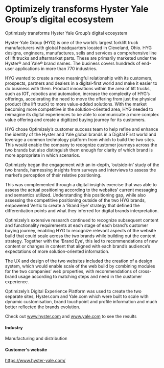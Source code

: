 # Optimizely transforms Hyster Yale Group’s digital ecosystem

Optimizely transforms Hyster Yale Group’s digital ecosystem

Hyster-Yale Group (HYG) is one of the world’s largest forklift truck
manufacturers with global headquarters located in Cleveland, Ohio. HYG designs,
engineers, manufactures, sells and services a comprehensive line of lift trucks
and aftermarket parts. These are primarily marketed under the Hyster® and Yale®
brand names. The business covers hundreds of end-user applications in more than
770 industries.

HYG wanted to create a more meaningful relationship with its customers,
prospects, partners and dealers in a digital-first world and make it easier to
do business with them. Product innovations within the area of lift trucks, such
as IOT, robotics and automation, increase the complexity of HYG’s offerings,
accelerating the need to move the offering from just the physical product (the
lift truck) to more value-added solutions. With the market becoming more
competitive in the solution-oriented area, HYG needed to reimagine its digital
experiences to be able to communicate a more complex value offering and create a
digitized buying journey for its customers.

HYG chose Optimizely’s customer success team to help refine and enhance the
identity of the Hyster and Yale global brands in a Digital First world and
leverage a common technology platform from which to build the two sites. This
would enable the company to recognize customer journeys across the two brands
but also distinguish them enough for clarity of which brand is more appropriate
in which scenarios.

Optimizely began the engagement with an in-depth, ‘outside-in’ study of the two
brands, harnessing insights from surveys and interviews to assess the market’s
perception of their relative positioning.

This was complemented through a digital insights exercise that was able to
assess the actual positioning according to the websites’ current messaging and
semantics utilized. Understanding this positioning gap, while also assessing the
competitive positioning outside of the two HYG brands, empowered Vertic to
create a ‘Brand Eye’ strategy that defined the differentiation points and what
they inferred for digital brands interpretation.

Optimizely’s extensive research continued to recognize subsequent content and
functionality requirements at each stage of each brand’s customer buying
journey, enabling HYG to recognize relevant aspects of the website build that
could scale across the two brands while building out the content strategy.
Together with the ‘Brand Eye’, this led to recommendations of new content or
changes in content that aligned with each brand’s audience’s expectations of
more solution-oriented information.

The UX and design of the two websites included the creation of a design system,
which would enable scale of the web build by combining modules for the two
companies’ web properties, with recommendations of cross-brand usage according
to matching steps and need in the customer experience.

Optimizely’s Digital Experience Platform was used to create the two separate
sites, Hyster.com and Yale.com which were built to scale with dynamic
customisation, brand touchpoint and profile information and much better
reflected the brands evolution.

Check out www.hyster.com and www.yale.com to see the results

#### Industry

Manufacturing and distribution

#### Customer's website

https://www.hyster-yale.com/
